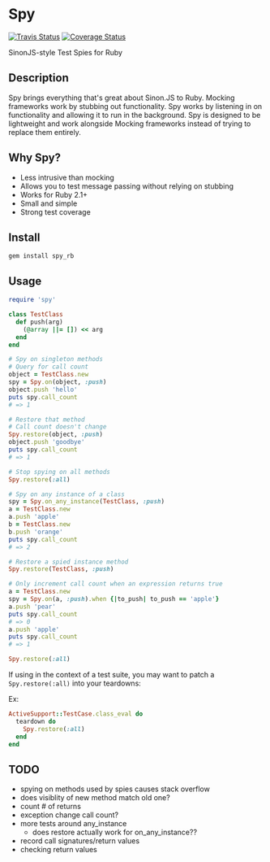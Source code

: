 # Spy

[![Travis Status](https://travis-ci.org/jbodah/spy_rb.svg?branch=master)](https://travis-ci.org/jbodah/spy_rb)
[![Coverage Status](https://img.shields.io/coveralls/jbodah/spy_rb.svg)](https://coveralls.io/r/jbodah/spy_rb)

SinonJS-style Test Spies for Ruby

## Description

Spy brings everything that's great about Sinon.JS to Ruby. Mocking frameworks work by stubbing out functionality. Spy works by listening in on functionality and allowing it to run in the background. Spy is designed to be lightweight and work alongside Mocking frameworks instead of trying to replace them entirely.

## Why Spy?

* Less intrusive than mocking
* Allows you to test message passing without relying on stubbing
* Works for Ruby 2.1+
* Small and simple
* Strong test coverage

## Install

```
gem install spy_rb
```

## Usage

```ruby
require 'spy'

class TestClass
  def push(arg)
    (@array ||= []) << arg
  end
end

# Spy on singleton methods
# Query for call count
object = TestClass.new
spy = Spy.on(object, :push)
object.push 'hello'
puts spy.call_count
# => 1

# Restore that method
# Call count doesn't change
Spy.restore(object, :push)
object.push 'goodbye'
puts spy.call_count
# => 1

# Stop spying on all methods
Spy.restore(:all)

# Spy on any instance of a class
spy = Spy.on_any_instance(TestClass, :push)
a = TestClass.new
a.push 'apple'
b = TestClass.new
b.push 'orange'
puts spy.call_count
# => 2

# Restore a spied instance method
Spy.restore(TestClass, :push)

# Only increment call count when an expression returns true
a = TestClass.new
spy = Spy.on(a, :push).when {|to_push| to_push == 'apple'}
a.push 'pear'
puts spy.call_count
# => 0
a.push 'apple'
puts spy.call_count
# => 1

Spy.restore(:all)
```

If using in the context of a test suite, you may want to patch a `Spy.restore(:all)` into your teardowns:

Ex:
```ruby
ActiveSupport::TestCase.class_eval do
  teardown do
    Spy.restore(:all)
  end
end
```

## TODO
- spying on methods used by spies causes stack overflow
- does visiblity of new method match old one?
- count # of returns
- exception change call count?
- more tests around any_instance
  - does restore actually work for on_any_instance??
- record call signatures/return values
- checking return values

